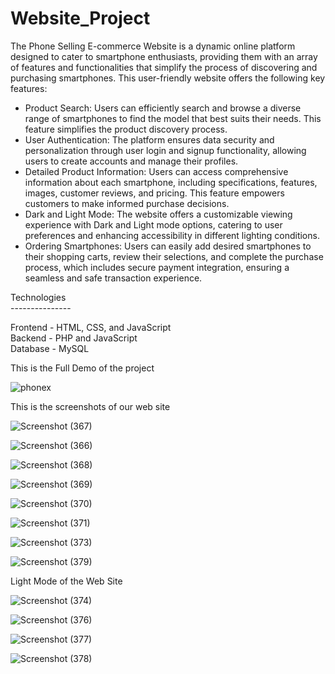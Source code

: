 # Website_Project

The Phone Selling E-commerce Website is a dynamic online platform designed to cater to smartphone enthusiasts, providing them with an array of features and functionalities that simplify the process of discovering and purchasing smartphones. This user-friendly website offers the following key features:
<ul>
<li>
Product Search: Users can efficiently search and browse a diverse range of smartphones to find the model that best suits their needs. This feature simplifies the product discovery process.
</li><li>
User Authentication: The platform ensures data security and personalization through user login and signup functionality, allowing users to create accounts and manage their profiles.
</li><li>
Detailed Product Information: Users can access comprehensive information about each smartphone, including specifications, features, images, customer reviews, and pricing. This feature empowers customers to make informed purchase decisions.
</li><li>
Dark and Light Mode: The website offers a customizable viewing experience with Dark and Light mode options, catering to user preferences and enhancing accessibility in different lighting conditions.
</li><li>
Ordering Smartphones: Users can easily add desired smartphones to their shopping carts, review their selections, and complete the purchase process, which includes secure payment integration, ensuring a seamless and safe transaction experience.
</ul>
Technologies <br>
---------------

Frontend - HTML, CSS, and JavaScript<br>
Backend  - PHP and JavaScript <br>
Database - MySQL 

This is the Full Demo of the project

![phonex](https://github.com/kusha2000/Website_Project/assets/127003267/5f913bd6-0d8d-4757-8d0e-7e6f422e53cf)

This is the screenshots of our web site

![Screenshot (367)](https://github.com/kusha2000/Website_Project/assets/127003267/a7f90ff5-2fa1-4a15-b72b-382a088947ee)

![Screenshot (366)](https://github.com/kusha2000/Website_Project/assets/127003267/1f51b1ec-7bf3-4631-a06f-6f213299279a)

![Screenshot (368)](https://github.com/kusha2000/Website_Project/assets/127003267/e662953a-e5a9-49db-8c42-ce41d3bd293a)

![Screenshot (369)](https://github.com/kusha2000/Website_Project/assets/127003267/6e27e43e-e253-4166-a4a5-14d874a07017)

![Screenshot (370)](https://github.com/kusha2000/Website_Project/assets/127003267/8cf85a78-a6a8-4b93-8582-8e6b8c601bde)

![Screenshot (371)](https://github.com/kusha2000/Website_Project/assets/127003267/b944afc7-091e-45ee-812d-c990d279171d)

![Screenshot (373)](https://github.com/kusha2000/Website_Project/assets/127003267/36dba5e1-2de7-43be-9bc4-7bc47a31d84e)

![Screenshot (379)](https://github.com/kusha2000/Website_Project/assets/127003267/12a0bcb8-06b4-4c96-b46b-25d685e0d52b)


Light Mode of the Web Site


![Screenshot (374)](https://github.com/kusha2000/Website_Project/assets/127003267/ac597a29-e928-47e1-a843-a911f01e29b6)

![Screenshot (376)](https://github.com/kusha2000/Website_Project/assets/127003267/ade6c003-5392-47ac-bca6-d3e21bbdb156)

![Screenshot (377)](https://github.com/kusha2000/Website_Project/assets/127003267/55382498-34d3-48b4-a587-d41652b8e026)

![Screenshot (378)](https://github.com/kusha2000/Website_Project/assets/127003267/2b3a876d-49ee-4344-b50d-4b702c424e52)
